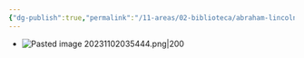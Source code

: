 ```yaml
---
{"dg-publish":true,"permalink":"/11-areas/02-biblioteca/abraham-lincoln-isaac-montero/","noteIcon":""}
---
```


- ![Pasted image 20231102035444.png|200](/img/user/11%20%C3%81reas%20%E2%9A%99/02%20Biblioteca/%F0%9F%92%BE%20Adjuntos/Pasted%20image%2020231102035444.png)